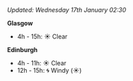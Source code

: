 *Updated: Wednesday 17th January 02:30*

**Glasgow**

* 4h - 15h: :sunny: Clear

**Edinburgh**

* 4h - 11h: :sunny: Clear
* 12h - 15h: :cyclone: Windy (:sunny:)
